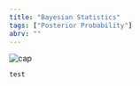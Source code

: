 ```yaml
---
title: "Bayesian Statistics"
tags: ["Posterior Probability"]
abrv: ""
---
```


![](/assets/items/dimensionality-reduction/dimensionality-reduction.jpg "cap")

```python
test
```
